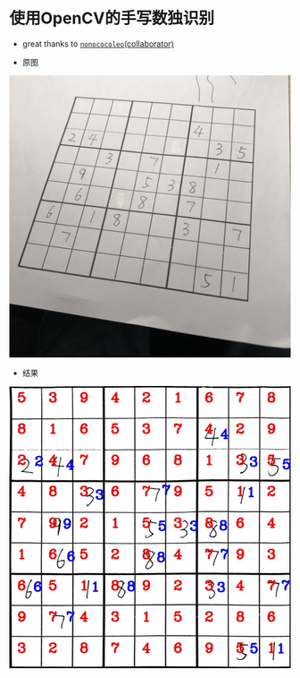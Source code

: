 # 使用OpenCV的手写数独识别

* great thanks to [`nonococoleo`(collaborator)](https://github.com/nonococoleo)

* 原图

![](./images/3.JPG)

* 结果

![](./images/result_3.jpg)